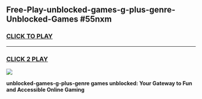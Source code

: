 
## Free-Play-unblocked-games-g-plus-genre-Unblocked-Games #55nxm
<h3>
<a href="https://news.freeplayer.one?title=unblocked-games-g-plus-genre&ref=8M">CLICK TO PLAY</a></h3>
<hr>

<h3>
<a href="https://news.freeplayer.one?title=unblocked-games-g-plus-genre&ref=8M">CLICK 2 PLAY</a>
  
</h3>

<a href="https://news.freeplayer.one?title=unblocked-games-g-plus-genre&ref=8M"><img src="https://clearcache.store/games.png"></a>


**unblocked-games-g-plus-genre games unblocked: Your Gateway to Fun and Accessible Online Gaming**
